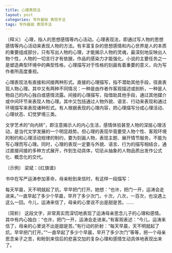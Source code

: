 ```yaml
---
title: 心理表现法
layout: post
categories: 写作基础 表现手法
tags: 写作基础 表现手法
---
```


〔释义〕 心理，指人的思想感情等内心活动。心理表现法，即通过写人物的思想感情等内心活动来表现人物的方法。有丰富复杂的思想感情和内心世界是人的本质的重要组成部分，只有写出人物的心理，才能揭示人物的灵魂，最深刻地反映出人物个性，人物的一切言行才有依据，作品的感染力才能强化。小说的主要任务之一是塑造典型环境中的典型性格，心理描写对于性格的刻画有着重要的意义，向为写作者所高度重视。

心理表现法有直接和间接两种形式。直接的心理描写，指不潜助其他手段，径直表现人物心理。其中又有两种不同情况：一种是由作者作客观描述或剖析，一种是人物自己的内心独白或感情流露。间接的心理描写，指借助其他手段，通过其他媒介或中间环节来表现人物心理。其中又包括通过人物外貌、语言、行动来表现和通过环境描写来表现诸种形式。有人根据表现的心理内容，把心理描写分成心理活动、心理状态、幻觉梦境三类。

文学艺术的“向内转”，即注意揭示人的内心生活，感情体验甚至人物的深层心理活动，是当代文学发展的一个明显趋势。但心理的表现毕竟要受人物个性、客观环境的制约和心理活动规律的制约，要为刻画人物，表现主题、展开情节服务，不能为写心理而写心理。同时，心理的表现一定要与外貌、语言、行为的描写相结合，通过直接间接的多种方式展开，作到生动具体，切忌从抽象的人物品质出发作公式化、概念化的交代。

〔示例〕 梁斌：《红旗谱》

书中在写严运涛参加革命，母亲盼到来信时，有这样一段描写：

每天早晨，天不明就起了炕，早早把门打开。她想：“也许，把门一开，运涛会走进来。”一直早起了多少个早晨，早开了多少次门，十次，八次，一百次，也没遇上这么一回。今儿，运涛来信了，母亲的心里说不出是甜是苦。……

〔简析〕 这段文字，非常真实而深切地表现了运涛母亲思念儿子的心理和感情。其中有内心独白：“也许，把门一开，运涛会走进来。”有客观表述：“今儿，运涛来信了，母亲的心里说不出是甜是苦。”有行动的折射：“每天早晨，天不明就起了炕，早早把门打开。”“一直早起了多少个早晨，早开了多少次门”等等，把一个母亲思念亲子之苦，和盼到来信后的悲喜交加的复杂心理和感情生动具体地表现出来了。 
